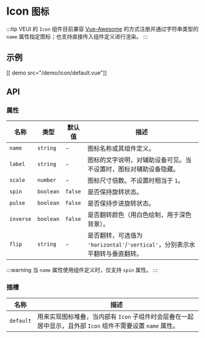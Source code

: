 # Icon <small>图标</small>

:::tip
VEUI 的 `Icon` 组件目前兼容 [Vue-Awesome](https://github.com/Justineo/vue-awesome) 的方式注册并通过字符串类型的 `name` 属性指定图标；也支持直接传入组件定义进行渲染。
:::

## 示例

[[ demo src="/demo/icon/default.vue"]]

## API

### 属性

| 名称 | 类型 | 默认值 | 描述 |
| -- | -- | -- | -- |
| `name` | `string` | - | 图标名称或其组件定义。 |
| `label` | `string` | - | 图标的文字说明，对辅助设备可见。当不设置时，图标对辅助设备隐藏。 |
| `scale` | `number` | - | 图标尺寸倍数。不设置时相当于 `1`。 |
| `spin` | `boolean` | `false` | 是否保持旋转状态。 |
| `pulse` | `boolean` | `false` | 是否保持步进旋转状态。 |
| `inverse` | `boolean` | `false` | 是否翻转颜色（用白色绘制，用于深色背景）。 |
| `flip` | `string` | - | 是否翻转，可选值为 `'horizontal'`/`'vertical'`，分别表示水平翻转与垂直翻转。 |

:::warning
当 `name` 属性使用组件定义时，仅支持 `spin` 属性。
:::

### 插槽

| 名称 | 描述 |
| -- | -- |
| `default` | 用来实现图标堆叠，当内部有 `Icon` 子组件时会层叠在一起居中显示，且外部 `Icon` 组件不需要设置 `name` 属性。 |
